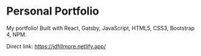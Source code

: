 <h1>Personal Portfolio</h1>

My portfolio! Built with React, Gatsby, JavaScript, HTML5, CSS3, Bootstrap 4, NPM.

Direct link: https://jdfillmore.netlify.app/
